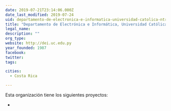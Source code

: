 ```yaml
---
date: 2019-07-21T23:14:06.000Z
date_last_modified: 2019-07-24
uid: departamento-de-electronica-e-informatica-universidad-catolica-ntra-senora-de-la-asuncion-paraguay
title: "Departamento de Electrónica e Informática, Universidad Católica \"Ntra. Señora de la Asunción\", Paraguay"
legal_name: 
description: ""
org_type: 
website: http://dei.uc.edu.py
year_founded: 1987
facebook: 
twitter: 
tags:

cities: 
  - Costa Rica

---
```


Esta organización tiene los siguientes proyectos:

- [](/i/civic-backoffice-plataforma-de-gestion-semi-automatica-de-la-innovacion-publica-y-la-participacion-ciudadana.html)

